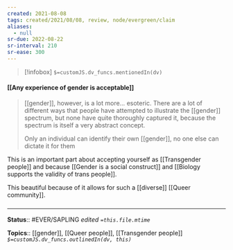 ```yaml
---
created: 2021-08-08
tags: created/2021/08/08, review, node/evergreen/claim
aliases:
  - null
sr-due: 2022-08-22
sr-interval: 210
sr-ease: 300
---
```

> [!infobox]
`$=customJS.dv_funcs.mentionedIn(dv)`

#### [[Any experience of gender is acceptable]] 

> [[gender]], however, is a lot more… esoteric. There are a lot of different ways that people have attempted to illustrate the [[gender]] spectrum, but none have quite thoroughly captured it, because the spectrum is itself a very abstract concept.
> 
> Only an individual can identify their own [[gender]], no one else can dictate it for them
> 
> 

This is an important part about accepting yourself as [[Transgender people]] and because [[Gender is a social construct]] and [[Biology supports the validity of trans people]].

This beautiful because of it allows for such a [[diverse]] [[Queer community]].

### <hr class="footnote"/>

**Status**:: #EVER/SAPLING
*edited `=this.file.mtime`*

**Topics**:: [[gender]], [[Queer people]], [[Transgender people]]
*`$=customJS.dv_funcs.outlinedIn(dv, this)`*

